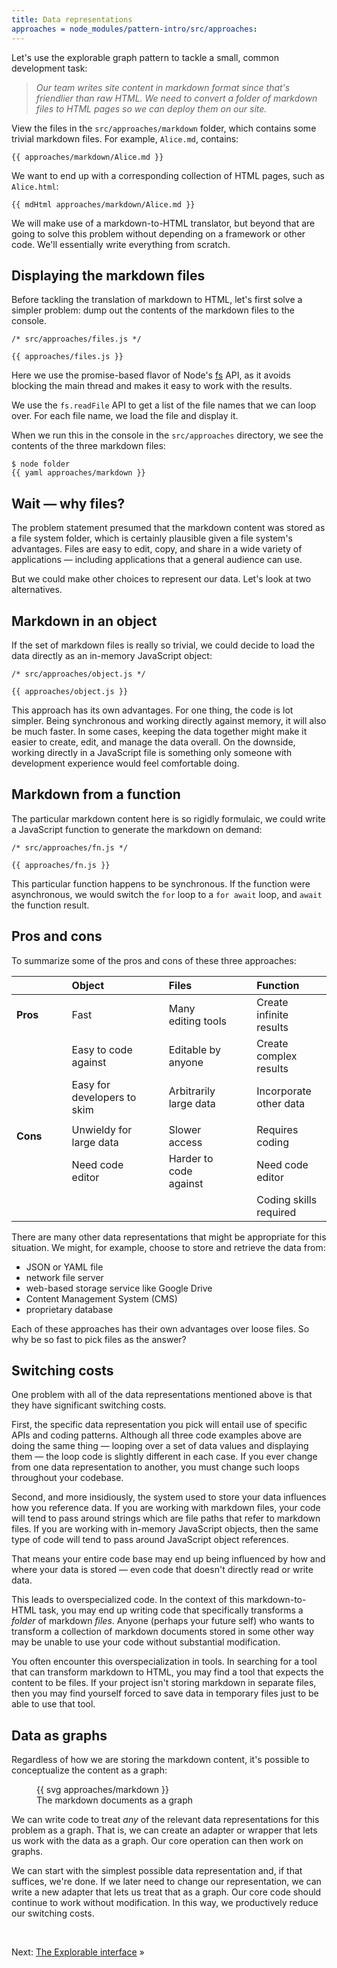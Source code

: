 ```yaml
---
title: Data representations
approaches = node_modules/pattern-intro/src/approaches:
---
```


Let's use the explorable graph pattern to tackle a small, common development task:

> _Our team writes site content in markdown format since that's friendlier than raw HTML. We need to convert a folder of markdown files to HTML pages so we can deploy them on our site._

<span class="tutorialStep"></span> View the files in the `src/approaches/markdown` folder, which contains some trivial markdown files. For example, `Alice.md`, contains:

```{{'md'}}
{{ approaches/markdown/Alice.md }}
```

We want to end up with a corresponding collection of HTML pages, such as `Alice.html`:

```{{'html'}}
{{ mdHtml approaches/markdown/Alice.md }}
```

We will make use of a markdown-to-HTML translator, but beyond that are going to solve this problem without depending on a framework or other code. We'll essentially write everything from scratch.

## Displaying the markdown files

Before tackling the translation of markdown to HTML, let's first solve a simpler problem: dump out the contents of the markdown files to the console.

```{{'js'}}
/* src/approaches/files.js */

{{ approaches/files.js }}
```

Here we use the promise-based flavor of Node's [fs](https://nodejs.org/api/fs.html) API, as it avoids blocking the main thread and makes it easy to work with the results.

We use the `fs.readFile` API to get a list of the file names that we can loop over. For each file name, we load the file and display it.

When we run this in the console in the `src/approaches` directory, we see the contents of the three markdown files:

```console
$ node folder
{{ yaml approaches/markdown }}
```

## Wait — why files?

The problem statement presumed that the markdown content was stored as a file system folder, which is certainly plausible given a file system's advantages. Files are easy to edit, copy, and share in a wide variety of applications — including applications that a general audience can use.

But we could make other choices to represent our data. Let's look at two alternatives.

## Markdown in an object

If the set of markdown files is really so trivial, we could decide to load the data directly as an in-memory JavaScript object:

```{{'js'}}
/* src/approaches/object.js */

{{ approaches/object.js }}
```

This approach has its own advantages. For one thing, the code is lot simpler. Being synchronous and working directly against memory, it will also be much faster. In some cases, keeping the data together might make it easier to create, edit, and manage the data overall. On the downside, working directly in a JavaScript file is something only someone with development experience would feel comfortable doing.

## Markdown from a function

The particular markdown content here is so rigidly formulaic, we could write a JavaScript function to generate the markdown on demand:

```{{'js'}}
/* src/approaches/fn.js */

{{ approaches/fn.js }}
```

This particular function happens to be synchronous. If the function were asynchronous, we would switch the `for` loop to a `for await` loop, and `await` the function result.

## Pros and cons

To summarize some of the pros and cons of these three approaches:

|          | &emsp; | Object                      | &emsp; | Files                  | &emsp; | Function                |
| -------- | ------ | :-------------------------- | ------ | :--------------------- | ------ | :---------------------- |
| **Pros** |        | Fast                        |        | Many editing tools     |        | Create infinite results |
|          |        | Easy to code against        |        | Editable by anyone     |        | Create complex results  |
|          |        | Easy for developers to skim |        | Arbitrarily large data |        | Incorporate other data  |
|          |        |                             |        |                        |        |                         |
| **Cons** |        | Unwieldy for large data     |        | Slower access          |        | Requires coding         |
|          |        | Need code editor            |        | Harder to code against |        | Need code editor        |
|          |        |                             |        |                        |        | Coding skills required  |

There are many other data representations that might be appropriate for this situation. We might, for example, choose to store and retrieve the data from:

- JSON or YAML file
- network file server
- web-based storage service like Google Drive
- Content Management System (CMS)
- proprietary database

Each of these approaches has their own advantages over loose files. So why be so fast to pick files as the answer?

## Switching costs

One problem with all of the data representations mentioned above is that they have significant switching costs.

First, the specific data representation you pick will entail use of specific APIs and coding patterns. Although all three code examples above are doing the same thing — looping over a set of data values and displaying them — the loop code is slightly different in each case. If you ever change from one data representation to another, you must change such loops throughout your codebase.

Second, and more insidiously, the system used to store your data influences how you reference data. If you are working with markdown files, your code will tend to pass around strings which are file paths that refer to markdown files. If you are working with in-memory JavaScript objects, then the same type of code will tend to pass around JavaScript object references.

That means your entire code base may end up being influenced by how and where your data is stored — even code that doesn't directly read or write data.

This leads to overspecialized code. In the context of this markdown-to-HTML task, you may end up writing code that specifically transforms a _folder_ of markdown _files_. Anyone (perhaps your future self) who wants to transform a collection of markdown documents stored in some other way may be unable to use your code without substantial modification.

You often encounter this overspecialization in tools. In searching for a tool that can transform markdown to HTML, you may find a tool that expects the content to be files. If your project isn't storing markdown in separate files, then you may find yourself forced to save data in temporary files just to be able to use that tool.

## Data as graphs

Regardless of how we are storing the markdown content, it's possible to conceptualize the content as a graph:

<figure>
  {{ svg approaches/markdown }}
  <figcaption>The markdown documents as a graph</figcaption>
</figure>

We can write code to treat _any_ of the relevant data representations for this problem as a graph. That is, we can create an adapter or wrapper that lets us work with the data as a graph. Our core operation can then work on graphs.

We can start with the simplest possible data representation and, if that suffices, we're done. If we later need to change our representation, we can write a new adapter that lets us treat that as a graph. Our core code should continue to work without modification. In this way, we productively reduce our switching costs.

&nbsp;

Next: [The Explorable interface](interface.html) »
